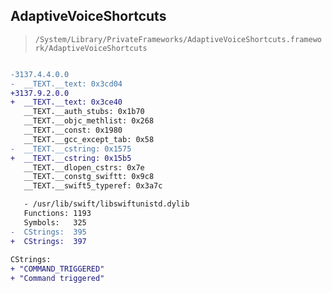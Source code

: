 ## AdaptiveVoiceShortcuts

> `/System/Library/PrivateFrameworks/AdaptiveVoiceShortcuts.framework/AdaptiveVoiceShortcuts`

```diff

-3137.4.4.0.0
-  __TEXT.__text: 0x3cd04
+3137.9.2.0.0
+  __TEXT.__text: 0x3ce40
   __TEXT.__auth_stubs: 0x1b70
   __TEXT.__objc_methlist: 0x268
   __TEXT.__const: 0x1980
   __TEXT.__gcc_except_tab: 0x58
-  __TEXT.__cstring: 0x1575
+  __TEXT.__cstring: 0x15b5
   __TEXT.__dlopen_cstrs: 0x7e
   __TEXT.__constg_swiftt: 0x9c8
   __TEXT.__swift5_typeref: 0x3a7c

   - /usr/lib/swift/libswiftunistd.dylib
   Functions: 1193
   Symbols:   325
-  CStrings:  395
+  CStrings:  397
 
CStrings:
+ "COMMAND_TRIGGERED"
+ "Command triggered"

```

